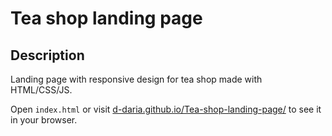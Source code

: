 # Tea shop landing page

## Description

Landing page with responsive design for tea shop made with HTML/CSS/JS.

Open <code>index.html</code> or visit <a href="https://d-daria.github.io/Tea-shop-landing-page/" target="_blank">d-daria.github.io/Tea-shop-landing-page/</a> to see it in your browser.

